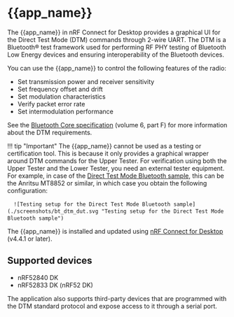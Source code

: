 # {{app_name}}

The {{app_name}} in nRF Connect for Desktop provides a graphical UI for the Direct Test Mode (DTM) commands through 2-wire UART. The DTM is a Bluetooth® test framework used for performing RF PHY testing of Bluetooth Low Energy devices and ensuring interoperability of the Bluetooth devices.

You can use the {{app_name}} to control the following features of the radio:

- Set transmission power and receiver sensitivity
- Set frequency offset and drift
- Set modulation characteristics
- Verify packet error rate
- Set intermodulation performance

See the [Bluetooth Core specification](https://www.bluetooth.com/specifications/specs/core-specification-5-3/) (volume 6, part F) for more information about the DTM requirements.

!!! tip "Important"
      The {{app_name}} cannot be used as a testing or certification tool. This is because it only provides a graphical wrapper around DTM commands for the Upper Tester. For verification using both the Upper Tester and the Lower Tester, you need an external tester equipment. For example, in case of the [Direct Test Mode Bluetooth sample](https://docs.nordicsemi.com/bundle/ncs-latest/page/nrf/samples/bluetooth/direct_test_mode/README.html), this can be the Anritsu MT8852 or similar, in which case you obtain the following configuration:

      ![Testing setup for the Direct Test Mode Bluetooth sample](./screenshots/bt_dtm_dut.svg "Testing setup for the Direct Test Mode Bluetooth sample")

The {{app_name}} is installed and updated using [nRF Connect for Desktop](https://docs.nordicsemi.com/bundle/nrf-connect-desktop/page/index.html) (v4.4.1 or later).

## Supported devices

- nRF52840 DK
- nRF52833 DK (nRF52 DK)

The application also supports third-party devices that are programmed with the DTM standard protocol and expose access to it through a serial port.